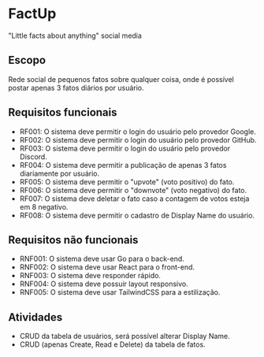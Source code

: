 # FactUp

"Little facts about anything" social media

## Escopo

Rede social de pequenos fatos sobre qualquer coisa, onde é possível postar apenas 3 fatos diários por usuário.

## Requisitos funcionais

- RF001: O sistema deve permitir o login do usuário pelo provedor Google.
- RF002: O sistema deve permitir o login do usuário pelo provedor GitHub.
- RF003: O sistema deve permitir o login do usuário pelo provedor Discord.
- RF004: O sistema deve permitir a publicação de apenas 3 fatos diariamente por usuário.
- RF005: O sistema deve permitir o "upvote" (voto positivo) do fato.
- RF006: O sistema deve permitir o "downvote" (voto negativo) do fato.
- RF007: O sistema deve deletar o fato caso a contagem de votos esteja em 8 negativo.
- RF008: O sistema deve permitir o cadastro de Display Name do usuário.

## Requisitos não funcionais

- RNF001: O sistema deve usar Go para o back-end.
- RNF002: O sistema deve usar React para o front-end.
- RNF003: O sistema deve responder rápido.
- RNF004: O sistema deve possuir layout responsivo.
- RNF005: O sistema deve usar TailwindCSS para a estilização.

## Atividades

- CRUD da tabela de usuários, será possível alterar Display Name.
- CRUD (apenas Create, Read e Delete) da tabela de fatos.

